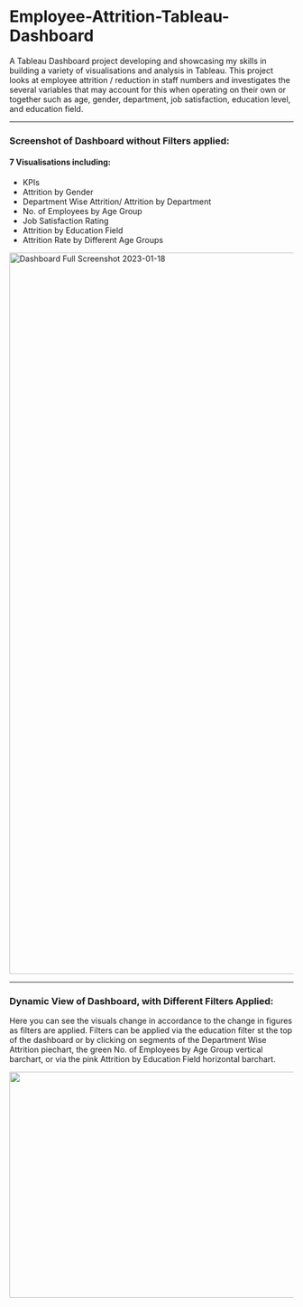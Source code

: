 # Employee-Attrition-Tableau-Dashboard
A Tableau Dashboard project developing and showcasing my skills in building a variety of visualisations and analysis in Tableau. 
This project looks at employee attrition / reduction in staff numbers and investigates the several variables that may account for this when operating on their own or together such as age, gender, department, job satisfaction, education level, and education field. 



---




### Screenshot of Dashboard without Filters applied:
#### 7 Visualisations including:
- KPIs
- Attrition by Gender
- Department Wise Attrition/ Attrition by Department
- No. of Employees by Age Group
- Job Satisfaction Rating
- Attrition by Education Field
- Attrition Rate by Different Age Groups

<img width="1277" alt="Dashboard Full Screenshot 2023-01-18 " src="https://user-images.githubusercontent.com/82414822/213273781-2d66b364-ca82-4bf5-ac85-0059733fc9aa.png">


---



### Dynamic View of Dashboard, with Different Filters Applied:

Here you can see the visuals change in accordance to the change in figures as filters are applied.
Filters can be applied via the education filter st the top of the dashboard or by clicking on segments of the Department Wise Attrition piechart, the green  No. of Employees by Age Group vertical barchart, or via the pink Attrition by Education Field horizontal barchart.


<a href="https://github.com/MarshaC713/Employee-Attrition-Tableau-Dashboard">
<img src="https://media.giphy.com/media/5Q4h5wS4dDmvDeQJsS/giphy.gif" width="600" height="400"/></a>

